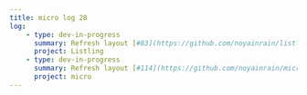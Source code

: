 ```yaml
---
title: micro log 28
log:
    - type: dev-in-progress
      summary: Refresh layout [#83](https://github.com/noyainrain/listling/issues/83)
      project: Listling
    - type: dev-in-progress
      summary: Refresh layout [#114](https://github.com/noyainrain/micro/issues/114)
      project: micro
---
```


